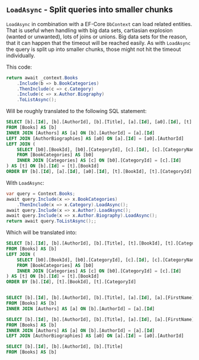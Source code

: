 ## `LoadAsync` - Split queries into smaller chunks

`LoadAsync` in combination with a EF-Core `DbContext` can load related entities. That is useful when handling with big data sets, cartiasian explosion (wanted or unwanted), lots of joins or unions. Big data sets for the reason, that it can happen that the timeout will be reached easily. As with `LoadAsync` the query is split up into smaller chunks, those might not hit the timeout individually.

This code:
```csharp
return await _context.Books
    .Include(b => b.BookCategories)
    .ThenInclude(c => c.Category)
    .Include(c => x.Author.Biography)
    .ToListAsync();
```

Will be roughly translated to the following SQL statement:
```sql
SELECT [b].[Id], [b].[AuthorId], [b].[Title], [a].[Id], [a0].[Id], [t].[BookId], [t].[CategoryId], [t].[Id], [t].[CategoryName], [a].[FirstName], [a].[LastName], [a0].[AuthorId], [a0].[Biography], [a0].[DateOfBirth], [a0].[Nationality], [a0].[PlaceOfBirth]
FROM [Books] AS [b]
INNER JOIN [Authors] AS [a] ON [b].[AuthorId] = [a].[Id]
LEFT JOIN [AuthorBiographies] AS [a0] ON [a].[Id] = [a0].[AuthorId]
LEFT JOIN (
    SELECT [b0].[BookId], [b0].[CategoryId], [c].[Id], [c].[CategoryName]
    FROM [BookCategories] AS [b0]
    INNER JOIN [Categories] AS [c] ON [b0].[CategoryId] = [c].[Id]
) AS [t] ON [b].[Id] = [t].[BookId]
ORDER BY [b].[Id], [a].[Id], [a0].[Id], [t].[BookId], [t].[CategoryId]
```

With `LoadAsync`:
```csharp
var query = Context.Books;
await query.Include(x => x.BookCategories)
    .ThenInclude(x => x.Category).LoadAsync();
await query.Include(x => x.Author).LoadAsync();
await query.Include(x => x.Author.Biography).LoadAsync();
return await query.ToListAsync();;
```

Which will be translated into:

```sql
SELECT [b].[Id], [b].[AuthorId], [b].[Title], [t].[BookId], [t].[CategoryId], [t].[Id], [t].[CategoryName]
FROM [Books] AS [b]
LEFT JOIN (
    SELECT [b0].[BookId], [b0].[CategoryId], [c].[Id], [c].[CategoryName]
    FROM [BookCategories] AS [b0]
    INNER JOIN [Categories] AS [c] ON [b0].[CategoryId] = [c].[Id]
) AS [t] ON [b].[Id] = [t].[BookId]
ORDER BY [b].[Id], [t].[BookId], [t].[CategoryId]


SELECT [b].[Id], [b].[AuthorId], [b].[Title], [a].[Id], [a].[FirstName], [a].[LastName]
FROM [Books] AS [b]
INNER JOIN [Authors] AS [a] ON [b].[AuthorId] = [a].[Id]

SELECT [b].[Id], [b].[AuthorId], [b].[Title], [a].[Id], [a].[FirstName], [a].[LastName], [a0].[Id], [a0].[AuthorId], [a0].[Biography], [a0].[DateOfBirth], [a0].[Nationality], [a0].[PlaceOfBirth]
FROM [Books] AS [b]
INNER JOIN [Authors] AS [a] ON [b].[AuthorId] = [a].[Id]
LEFT JOIN [AuthorBiographies] AS [a0] ON [a].[Id] = [a0].[AuthorId]

SELECT [b].[Id], [b].[AuthorId], [b].[Title]
FROM [Books] AS [b]
```